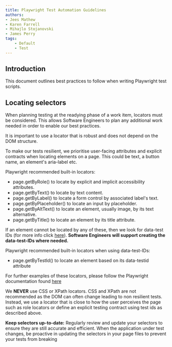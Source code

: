 ```yaml
---
title: Playwright Test Automation Guidelines
authors: 
- Jees Mathew 
- Karen Farrell 
- Mihajlo Stojanovski 
- James Perry
tags:
    - Default
    - Test
---
```


## Introduction

This document outlines best practices to follow when writing Playwright test scripts.

## Locating selectors

When planning testing at the readying phase of a work item, locators must be considered.  This allows Software Engineers to plan any additional work needed in order to enable our best practices.

It is important to use a locator that is robust and does not depend on the DOM structure.

To make our tests resilient, we prioritise user-facing attributes and explicit contracts when locating elements on a page.  This could be text, a button name, an element's aria-label etc.

Playwright recommended built-in locators:

- page.getByRole() to locate by explicit and implicit accessibility attributes.
- page.getByText() to locate by text content.
- page.getByLabel() to locate a form control by associated label's text.
- page.getByPlaceholder() to locate an input by placeholder.
- page.getByAltText() to locate an element, usually image, by its text alternative.
- page.getByTitle() to locate an element by its title attribute.


If an element cannot be located by any of these, then we look for data-test IDs (for more info click [here](https://playwright.dev/docs/locators#locate-by-test-id)).  **Software Engineers will support creating the data-test-IDs where needed.**

Playwright recommended built-in locators when using data-test-IDs:

- page.getByTestId() to locate an element based on its data-testid attribute

For further examples of these locators, please follow the Playwright documentation found [here](https://playwright.dev/docs/locators)


We **NEVER** use CSS or XPath locators.  CSS and XPath are not recommended as the DOM can often change leading to non resilient tests. Instead, we use a locator that is close to how the user perceives the page such as role locators or define an explicit testing contract using test ids as described above.

**Keep selectors up-to-date:** Regularly review and update your selectors to ensure they are still accurate and efficient. When the application under test changes, be proactive in updating the selectors in your page files to prevent your tests from breaking